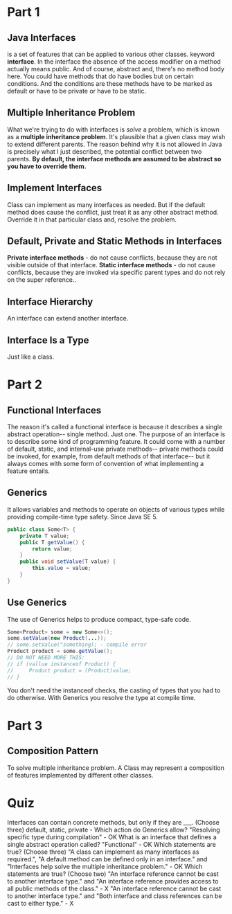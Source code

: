 # Part 1

## Java Interfaces

is a set of features that can be applied to various other classes.
keyword **interface**.
In the interface the absence of the access modifier on a method actually means public. And of course, abstract and, there's no method body here.
You could have methods that do have bodies but on certain conditions. And the conditions are these methods have to be marked as default or have to be private or have to be static.

## Multiple Inheritance Problem

What we're trying to do with interfaces is _solve_ a problem, which is known as a **multiple inheritance problem**. It's plausible that a given class may wish to extend different parents.
The reason behind why it is not allowed in Java is precisely what I just described, the potential conflict between two parents.
**By default, the interface methods are assumed to be abstract so you have to override them.**

## Implement Interfaces

Class can implement as many interfaces as needed.
But if the default method does cause the conflict, just treat it as any other abstract method. Override it in that particular class and, resolve the problem.

## Default, Private and Static Methods in Interfaces

**Private interface methods** - do not cause conflicts, because they are not visible outside of that interface.
**Static interface methods** - do not cause conflicts, because they are invoked via specific parent types and do not rely on the super reference..

## Interface Hierarchy

An interface can extend another interface.

## Interface Is a Type

Just like a class.



# Part 2

## Functional Interfaces

The reason it's called a functional interface is because it describes a single abstract operation-- single method. Just one.
The purpose of an interface is to describe some kind of programming feature. It could come with a number of default, static, and internal-use private methods-- private methods could be invoked, for example, from default methods of that interface-- but it always comes with some form of convention of what implementing a feature entails.

## Generics

It allows variables and methods to operate on objects of various types while providing compile-time type safety.
Since Java SE 5.

```java
public class Some<T> {
    private T value;
    public T getValue() {
        return value;
    }
    public void setValue(T value) {
        this.value = value;
    }
}
```

## Use Generics

The use of Generics helps to produce compact, type-safe code.

```java
Some<Product> some = new Some<>();
some.setValue(new Product(...));
// some.setValue("something); - compile error
Product product = some.getValue();
// DO NOT NEED MORE THIS:
// if (vallue instanceof Product) {
//     Product product = (Product)value;
// }
```

You don't need the instanceof checks, the casting of types that you had to do otherwise.
With Generics you resolve the type at compile time.



# Part 3

## Composition Pattern

To solve multiple inheritance problem.
A Class may represent a composition of features implemented by different other classes.



# Quiz

Interfaces can contain concrete methods, but only if they are ___. (Choose three) default, static, private -
Which action do Generics allow? "Resolving specific type during compilation" - OK 
What is an interface that defines a single abstract operation called? "Functional" - OK
Which statements are true? (Choose three) "A class can implement as many interfaces as required.", "A default method can be defined only in an interface." and "Interfaces help solve the multiple inheritance problem." - OK
Which statements are true? (Choose two) 
"An interface reference cannot be cast to another interface type." and "An interface reference provides access to all public methods of the class." - X
"An interface reference cannot be cast to another interface type." and "Both interface and class references can be cast to either type." - X